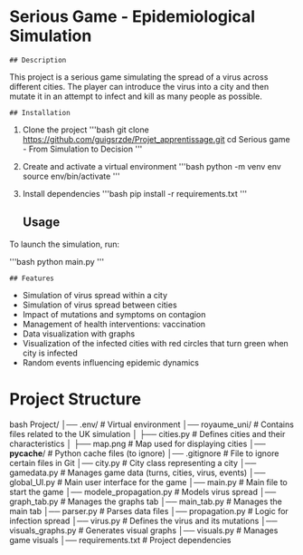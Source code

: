 # Serious Game - Epidemiological Simulation

    ## Description

This project is a serious game simulating the spread of a virus across different cities. The player can introduce the virus into a city and then mutate it in an attempt to infect and kill as many people as possible. 

    ## Installation

1. Clone the project
'''bash
git clone https://github.com/guigsrzde/Projet_apprentissage.git
cd Serious game - From Simulation to Decision
'''

2. Create and activate a virtual environment
'''bash
python -m venv env
source env/bin/activate 
'''

3. Install dependencies
'''bash
pip install -r requirements.txt
'''

    ## Usage

To launch the simulation, run:

'''bash
python main.py
'''

    ## Features

- Simulation of virus spread within a city
- Simulation of virus spread between cities
- Impact of mutations and symptoms on contagion
- Management of health interventions: vaccination
- Data visualization with graphs
- Visualization of the infected cities with red circles that turn green when city is infected
- Random events influencing epidemic dynamics


# Project Structure

bash
Project/
│── .env/                 # Virtual environment
│── royaume_uni/          # Contains files related to the UK simulation
│   ├── cities.py         # Defines cities and their characteristics
│   ├── map.png           # Map used for displaying cities
│── __pycache__/          # Python cache files (to ignore)
│── .gitignore            # File to ignore certain files in Git
│── city.py               # City class representing a city
│── gamedata.py           # Manages game data (turns, cities, virus, events)
│── global_UI.py          # Main user interface for the game
│── main.py               # Main file to start the game
│── modele_propagation.py # Models virus spread
│── graph_tab.py          # Manages the graphs tab
│── main_tab.py           # Manages the main tab
│── parser.py             # Parses data files
│── propagation.py        # Logic for infection spread
│── virus.py              # Defines the virus and its mutations
│── visuals_graphs.py     # Generates visual graphs
│── visuals.py            # Manages game visuals
│── requirements.txt      # Project dependencies